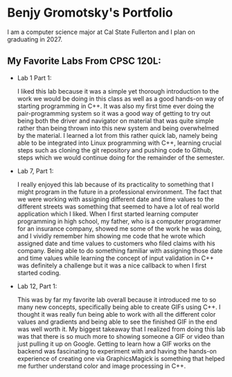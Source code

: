 
# Benjy Gromotsky's Portfolio

I am a computer science major at Cal State Fullerton and I plan on graduating in 2027.

## My Favorite Labs From CPSC 120L:

* Lab 1 Part 1:

    I liked this lab because it was a simple yet thorough introduction to the work we would be doing in this class as well as a good hands-on way of starting programming in C++. It was also my first time ever doing the pair-programming system so it was a good way of getting to try out being both the driver and navigator on material that was quite simple rather than being thrown into this new system and being overwhelmed by the material. I learned a lot from this rather quick lab, namely being able to be integrated into Linux programming with C++, learning crucial steps such as cloning the git repository and pushing code to Github, steps which we would continue doing for the remainder of the semester.

* Lab 7, Part 1:

    I really enjoyed this lab because of its practicality to something that I might program in the future in a professional environment. The fact that we were working with assigning different date and time values to the different streets was something that seemed to have a lot of real world application which I liked. When I first started learning computer programming in high school, my father, who is a computer programmer for an insurance company, showed me some of the work he was doing, and I vividly remember him showing me code that he wrote which assigned date and time values to customers who filed claims with his company. Being able to do something familiar with assigning those date and time values while learning the concept of input validation in C++ was definitely a challenge but it was a nice callback to when I first started coding.

* Lab 12, Part 1:

    This was by far my favorite lab overall because it introduced me to so many new concepts, specifically being able to create GIFs using C++. I thought it was really fun being able to work with all the different color values and gradients and being able to see the finished GIF in the end was well worth it. My biggest takeaway that I realized from doing this lab was that there is so much more to showing someone a GIF or video than just pulling it up on Google. Getting to learn how a GIF works on the backend was fascinating to experiment with and having the hands-on experience of creating one via GraphicsMagick is something that helped me further understand color and image processing in C++.
